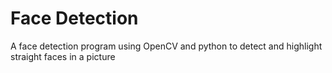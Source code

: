 # Face Detection
A face detection program using OpenCV and python to detect and highlight straight faces in a picture
